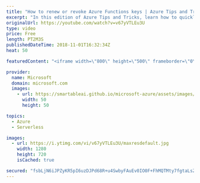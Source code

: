 ```yaml
---
title: "How to renew or revoke Azure Functions keys | Azure Tips and Tricks"
excerpt: "In this edition of Azure Tips and Tricks, learn how to quickly renew or revoke Azure Functions keys using the Azure portal. When working with HTTP triggers with Azure Functions, you are provided with a set of keys that you could use to authorize who can and can't access your functions.     For more tips"
originalUrl: https://youtube.com/watch?v=v67yVTLEu3U
type: video
price: Free
length: PT2M3S
publishedDateTime: 2018-11-01T16:32:34Z
heat: 50

featuredContent: "<iframe width=\"800\" height=\"500\" frameborder=\"0\" src=\"https://www.youtube.com/embed/v67yVTLEu3U\" allow=\"accelerometer; autoplay; encrypted-media; gyroscope; picture-in-picture\" allowfullscreen></iframe>"

provider:
  name: Microsoft
  domain: microsoft.com
  images:
    - url: https://smartableai.github.io/microsoft-azure/assets/images/organizations/microsoft.com-50x50.jpg
      width: 50
      height: 50

topics:
  - Azure
  - Serverless

images:
  - url: https://i.ytimg.com/vi/v67yVTLEu3U/maxresdefault.jpg
    width: 1280
    height: 720
    isCached: true

secured: "fsbLjN6iJPZyKR5pI6uzDJPd68R+u4SwbyFAuEv0IO0F+FhMQTMty7fgtaLsZvBJ/uesdPBnRbnhGqRDAfuiLXEjT3roTaZb8yIsXNQcQdji4snzJPn2wN6CzDZHy5KkggxyColvFQgn9JimNIPf9KEWSB9MpqYsJQu4h4Ge5zY0g4R7PB7D5w7uhAOlIS+n5k3W+n/lDS6BFVscnApWRpYBsG8+POKpnPbi8tQ65v1MlsN4pZFqj845U16Qb8e/0sNZzb4WbwEslbW6DMGrap4nSZ8vnb2njeTTbYDwTDNXF2rltKnvlyF9Nv3I0edfKn48k7al361UGScuZNDjT9Bh+/wFePDX9G7AFUVvAgjUPqLmM5A7nW62hRRNUx+9jVAf9fk8p7+LY2y+bkQwGfGo9f/JLl9QVlTXj5Nk8uM=;7IxOpHeEFg4xf3nu+TKYgA=="
---
```



